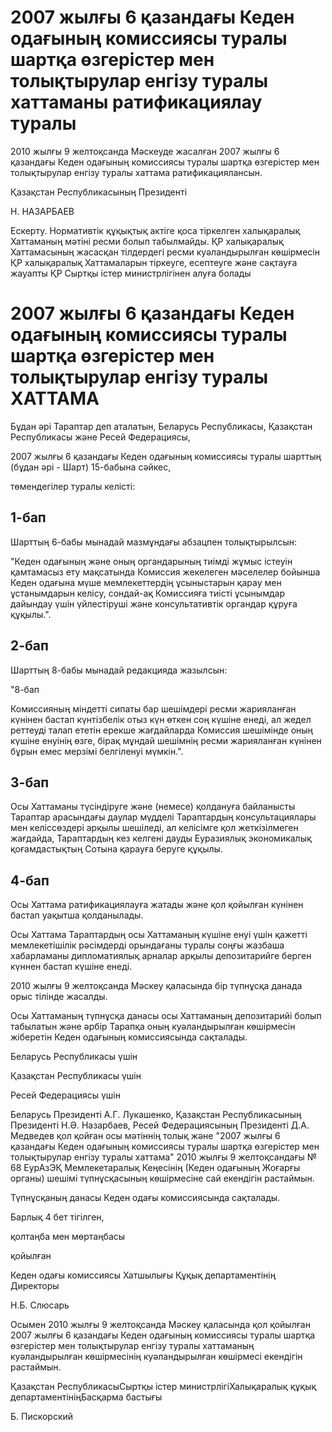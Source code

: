 # 2007 жылғы 6 қазандағы Кеден одағының комиссиясы туралы шартқа өзгерістер мен толықтырулар енгізу туралы хаттаманы ратификациялау туралы

2010 жылғы 9 желтоқсанда Мәскеуде жасалған 2007 жылғы 6 қазандағы Кеден одағының комиссиясы туралы шартқа өзгерістер мен толықтырулар енгізу туралы хаттама ратификациялансын.

Қазақстан Республикасының Президенті

Н. НАЗАРБАЕВ

Ескерту. Нормативтік құқықтық актіге қоса тіркелген халықаралық Хаттаманың мәтіні ресми болып табылмайды. ҚР халықаралық Хаттамасының жасасқан тілдердегі ресми куәландырылған көшірмесін ҚР халықаралық Хаттамаларын тіркеуге, есептеуге және сақтауға жауапты ҚР Сыртқы істер министрлігінен алуға болады

# 2007 жылғы 6 қазандағы Кеден одағының комиссиясы туралы шартқа өзгерістер мен толықтырулар енгізу туралы ХАТТАМА

Бұдан әрі Тараптар деп аталатын, Беларусь Республикасы, Қазақстан Республикасы және Ресей Федерациясы,

2007 жылғы 6 қазандағы Кеден одағының комиссиясы туралы шарттың (бұдан әрі - Шарт) 15-бабына сәйкес,

төмендегілер туралы келісті:

## 1-бап

Шарттың 6-бабы мынадай мазмұндағы абзацпен толықтырылсын:

"Кеден одағының және оның органдарының тиімді жұмыс істеуін қамтамасыз ету мақсатында Комиссия жекелеген мәселелер бойынша Кеден одағына мүше мемлекеттердің ұсыныстарын қарау мен ұстанымдарын келісу, сондай-ақ Комиссияға тиісті ұсынымдар дайындау үшін үйлестіруші және консультативтік органдар құруға құқылы.".

## 2-бап

Шарттың 8-бабы мынадай редакцияда жазылсын:

"8-бап

Комиссияның міндетті сипаты бар шешімдері ресми жарияланған күнінен бастап күнтізбелік отыз күн өткен соң күшіне енеді, ал жедел реттеуді талап ететін ерекше жағдайларда Комиссия шешімінде оның күшіне енуінің өзге, бірақ мұндай шешімнің ресми жарияланған күнінен бұрын емес мерзімі белгіленуі мүмкін.".

## 3-бап

Осы Хаттаманы түсіндіруге және (немесе) қолдануға байланысты Тараптар арасындағы даулар мүдделі Тараптардың консультациялары мен келіссөздері арқылы шешіледі, ал келісімге қол жеткізілмеген жағдайда, Тараптардың кез келгені дауды Еуразиялық экономикалық қоғамдастықтың Сотына қарауға беруге құқылы.

## 4-бап

Осы Хаттама ратификациялауға жатады және қол қойылған күнінен бастап уақытша қолданылады.

Осы Хаттама Тараптардың осы Хаттаманың күшіне енуі үшін қажетті мемлекетішілік рәсімдерді орындағаны туралы соңғы жазбаша хабарламаны дипломатиялық арналар арқылы депозитарийге берген күннен бастап күшіне енеді.

2010 жылғы 9 желтоқсанда Мәскеу қаласында бір түпнұсқа данада орыс тілінде жасалды.

Осы Хаттаманың түпнұсқа данасы осы Хаттаманың депозитарийі болып табылатын және әрбір Тарапқа оның куәландырылған көшірмесін жіберетін Кеден одағының комиссиясында сақталады.

Беларусь Республикасы үшін

Қазақстан Республикасы үшін

Ресей Федерациясы үшін

Беларусь Президенті А.Г. Лукашенко, Қазақстан Республикасының Президенті Н.Ә. Назарбаев, Ресей Федерациясының Президенті Д.А. Медведев қол қойған осы мәтіннің толық және "2007 жылғы 6 қазандағы Кеден одағының комиссиясы туралы шартқа өзгерістер мен толықтырулар енгізу туралы хаттама" 2010 жылғы 9 желтоқсандағы № 68 ЕурАзЭҚ Мемлекетаралық Кеңесінің (Кеден одағының Жоғарғы органы) шешімі түпнұсқасының көшірмесіне сай екендігін растаймын.

Түпнұсқаның данасы Кеден одағы комиссиясында сақталады.

Барлық 4 бет тігілген,

қолтаңба мен мөртаңбасы

қойылған

Кеден одағы комиссиясы Хатшылығы Құқық департаментінің Директоры

Н.Б. Слюсарь

Осымен 2010 жылғы 9 желтоқсанда Мәскеу қаласында қол қойылған 2007 жылғы 6 қазандағы Кеден одағының комиссиясы туралы шартқа өзгерістер мен толықтырулар енгізу туралы хаттаманың куәландырылған көшірмесінің куәландырылған көшірмесі екендігін растаймын.

Қазақстан РеспубликасыСыртқы істер министрлігіХалықаралық құқық департаментініңБасқарма бастығы

Б. Пискорский

